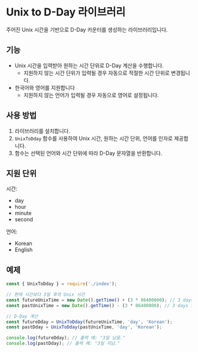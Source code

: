 # Unix to D-Day 라이브러리

주어진 Unix 시간을 기반으로 D-Day 카운터를 생성하는 라이브러리입니다.

## 기능
- Unix 시간을 입력받아 원하는 시간 단위로 D-Day 계산을 수행합니다.
    - 지원하지 않는 시간 단위가 입력될 경우 자동으로 적절한 시간 단위로 변경됩니다.
- 한국어와 영어를 지원합니다
    - 지원하지 않는 언어가 입력될 경우 자동으로 영어로 설정됩니다.

## 사용 방법
1. 라이브러리를 설치합니다.
2. `UnixToDday` 함수를 사용하여 Unix 시간, 원하는 시간 단위, 언어를 인자로 제공합니다.
3. 함수는 선택된 언어와 시간 단위에 따라 D-Day 문자열을 반환합니다.

## 지원 단위
시간:
- day
- hour
- minute
- second

언어:
- Korean
- English

## 예제
```javascript
const { UnixToDday } = require('./index');

// 현재 시간보다 3일 후의 Unix 시간
const futureUnixTime = new Date().getTime() + (3 * 86400000); // 3 days in milliseconds
const pastUnixTime = new Date().getTime() - (3 * 86400000); // 3 days in milliseconds

// D-Day 계산
const futureDday = UnixToDday(futureUnixTime, 'day', 'Korean');
const pastDday = UnixToDday(pastUnixTime, 'day', 'Korean');

console.log(futureDday); // 출력 예: "3일 남음."
console.log(pastDday); // 출력 예: "3일 지남."
```
